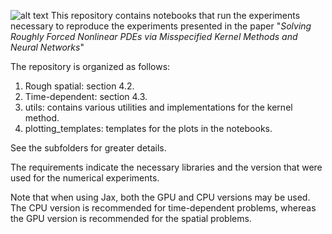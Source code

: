 ![alt text](https://github.com/MatthieuDarcy/StochasticPDEs/blob/main/figures/SPDE.PNG?raw=true)
This repository contains notebooks that run the experiments necessary to reproduce the experiments presented in the paper "_Solving Roughly Forced Nonlinear PDEs via Misspecified Kernel Methods and Neural Networks_"

The repository is organized as follows:

1. Rough spatial: section 4.2.
2. Time-dependent: section 4.3.
3. utils: contains various utilities and implementations for the kernel method.
4. plotting_templates: templates for the plots in the notebooks.

See the subfolders for greater details. 

The requirements indicate the necessary libraries and the version that were used for the numerical experiments.

Note that when using Jax, both the GPU and CPU versions may be used. The CPU version is recommended for time-dependent problems, whereas the GPU version is recommended for the spatial problems.
